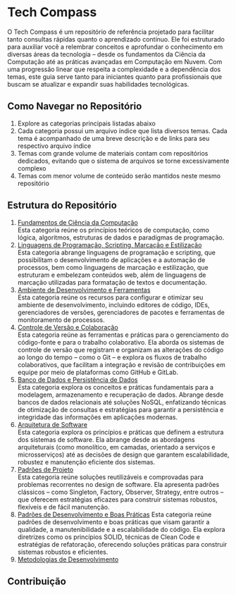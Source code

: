 <!--
TODO:
- Terminar de definir a estrutura do repositório
- Descrever a seção "Contribuição"
- A estrutura dos temas será definida conforme a necessidade de incluir conteúdos específicos que precisei estudar"
-->

# Tech Compass

O Tech Compass é um repositório de referência projetado para facilitar tanto consultas rápidas quanto o aprendizado contínuo. Ele foi estruturado para auxiliar você a relembrar conceitos e aprofundar o conhecimento em diversas áreas da tecnologia – desde os fundamentos da Ciência da Computação até as práticas avançadas em Computação em Nuvem. Com uma progressão linear que respeita a complexidade e a dependência dos temas, este guia serve tanto para iniciantes quanto para profissionais que buscam se atualizar e expandir suas habilidades tecnológicas.

## Como Navegar no Repositório

1. Explore as categorias principais listadas abaixo
2. Cada categoria possui um arquivo índice que lista diversos temas. Cada tema é acompanhado de uma breve descrição e de links para seu respectivo arquivo índice
3. Temas com grande volume de materiais contam com repositórios dedicados, evitando que o sistema de arquivos se torne excessivamente complexo
4. Temas com menor volume de conteúdo serão mantidos neste mesmo repositório

## Estrutura do Repositório

1. [Fundamentos de Ciência da Computação](./1-fundamentos-ciencia-computacao/fundamentos-ciencia-computacao.md)  
    Esta categoria reúne os princípios teóricos de computação, como lógica, algoritmos, estruturas de dados e paradigmas de programação.
2. [Linguagens de Programação, Scripting, Marcação e Estilização](./2-linguagens-programacao-scripting-marcacao-estilizacao/linguagens-programacao-scripting-marcacao-estilizacao.md)  
    Esta categoria abrange linguagens de programação e scripting, que possibilitam o desenvolvimento de aplicações e a automação de processos, bem como linguagens de marcação e estilização, que estruturam e embelezam conteúdos web, além de linguagens de marcação utilizadas para formatação de textos e documentação.
3. [Ambiente de Desenvolvimento e Ferramentas](./3-ambiente-desenvolvimento-ferramentas/ambiente-desenvolvimento-ferramentas.md)  
    Esta categoria reúne os recursos para configurar e otimizar seu ambiente de desenvolvimento, incluindo editores de código, IDEs, gerenciadores de versões, gerenciadores de pacotes e ferramentas de monitoramento de processos.
4. [Controle de Versão e Colaboração](./4-controle-versao-colaboracao/controle-versao-colaboracao.md)  
    Esta categoria reúne as ferramentas e práticas para o gerenciamento do código-fonte e para o trabalho colaborativo. Ela aborda os sistemas de controle de versão que registram e organizam as alterações do código ao longo do tempo – como o Git – e explora os fluxos de trabalho colaborativos, que facilitam a integração e revisão de contribuições em equipe por meio de plataformas como GitHub e GitLab.
5. [Banco de Dados e Persistência de Dados](./5-banco-dados-persistencia-dados/banco-dados-persistencia-dados.md)  
    Esta categoria explora os conceitos e práticas fundamentais para a modelagem, armazenamento e recuperação de dados. Abrange desde bancos de dados relacionais até soluções NoSQL, enfatizando técnicas de otimização de consultas e estratégias para garantir a persistência e integridade das informações em aplicações modernas.
6. [Arquitetura de Software](./6-arquitetura-software/arquitetura-software.md)  
    Esta categoria explora os princípios e práticas que definem a estrutura dos sistemas de software. Ela abrange desde as abordagens arquiteturais (como monolítico, em camadas, orientado a serviços e microsserviços) até as decisões de design que garantem escalabilidade, robustez e manutenção eficiente dos sistemas.
7. [Padrões de Projeto](./7-padroes-projeto/padroes-projeto.md)  
    Esta categoria reúne soluções reutilizáveis e comprovadas para problemas recorrentes no design de software. Ela apresenta padrões clássicos – como Singleton, Factory, Observer, Strategy, entre outros – que oferecem estratégias eficazes para construir sistemas robustos, flexíveis e de fácil manutenção.
8. [Padrões de Desenvolvimento e Boas Práticas](./8-padroes-desenvolvimento-boas-praticas/padroes-desenvolvimento-boas-praticas.md)
    Esta categoria reúne padrões de desenvolvimento e boas práticas que visam garantir a qualidade, a manutenibilidade e a escalabilidade do código. Ela explora diretrizes como os princípios SOLID, técnicas de Clean Code e estratégias de refatoração, oferecendo soluções práticas para construir sistemas robustos e eficientes.
9. [Metodologias de Desenvolvimento](9-metodologias-desenvolvimento/metodologias-desenvolvimento.md)  

<!--
Não sei, DevOps e CI/CD se encaixam bem aqui? 

Sobre a descrição, lembresse que TDD e BDD também fazer parte desta categoria

Em qual categoria poderiamos pontuar sobre testes em si, ex: Testes Automatizados, Testes Unitários, entre outros
10. Infraestrutura, Redes e Segurança  
    Abordar redes, protocolos, virtualizaçãom containêres, segurança da informação e práticas de proteção de aplicações.
    - Virtualização e conteinerização
        + VM
        + Docker
11. Computação em Nuvem e Serviços Cloud  
    Explorar provedores de nuvem (AWS, Azure, GCP), modelos de computação em nuvem e arquiteturas serverless.
12. Sistemas Operacionais e Arquiteturas de Computadores  
    Explicar o funcionamento de sistemas operacionais e os princípios de arquitetura de computadores, incluindo gerenciamento de memória, processos e sistemas de arquivos.
- ORM
-->

## Contribuição

<!--
Anotação solta:
Uma **categoria** é uma divisão ampla e estruturada que agrupa um conjunto de conhecimentos ou disciplinas relacionadas. Ela serve para organizar e hierarquizar grandes áreas de estudo, funcionando como um pilar principal do conhecimento. Por exemplo, em um repositório como o Tech Compass, "Linguagens de Programação" ou "Banco de Dados" são categorias porque representam domínios amplos.

Por outro lado, um **tema** é um assunto ou tópico específico que se insere dentro de uma categoria. Ele é mais focado e detalhado, representando uma instância particular do conhecimento dentro daquela área mais abrangente. Por exemplo, dentro da categoria "Linguagens de Programação", temas como "JavaScript" ou "Python" identificam tópicos específicos a serem estudados ou revisados.

Em resumo, a categoria delimita o campo geral de estudo, enquanto o tema refina esse campo, concentrando-se em aspectos ou assuntos mais específicos.
-->